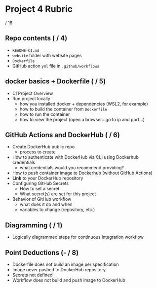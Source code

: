 # Project 4 Rubric

/ 16

## Repo contents ( / 4)

- `README-CI.md`
- `website` folder with website pages
- `Dockerfile`
- GitHub action `yml` file in `.github/workflows`

## docker basics + Dockerfile ( / 5)

- CI Project Overview
- Run project locally
  - how you installed docker + dependencies (WSL2, for example)
  - how to build the container from `Dockerfile`
  - how to run the container
  - how to view the project (open a browser...go to ip and port...)

## GitHub Actions and DockerHub ( / 6)

- Create DockerHub public repo
  - process to create
- How to authenticate with DockerHub via CLI using Dockerhub credentials
  - what credentials would you recommend providing?
- How to push container image to Dockerhub (without GitHub Actions)
- **Link** to your DockerHub repository
- Configuring GitHub Secrets
  - How to set a secret
  - What secret(s) are set for this project
- Behavior of GitHub workflow
  - what does it do and when
  - variables to change (repository, etc.)

## Diagramming ( / 1)

- Logically diagrammed steps for continuous integration workflow

## Point Deductions (- / 8)

- Dockerfile does not build an image per specification
- Image never pushed to DockerHub repository
- Secrets not defined
- Workflow does not build and push image to DockerHub
